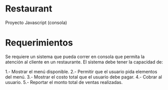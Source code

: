 # Restaurant
 Proyecto Javascript (consola) 


# Requerimientos

Se requiere un sistema que pueda correr en consola que permita la atención al cliente en un restaurante. El sistema debe tener la capacidad de:

1.- Mostrar el menú disponible.
2.- Permitir que el usuario pida elementos del menú.
3.- Mostrar el costo total que el usuario debe pagar.
4.- Cobrar al usuario.
5.- Reportar el monto total de ventas realizadas.
